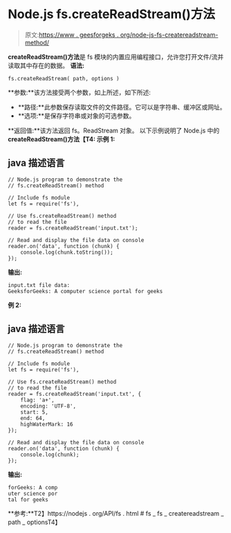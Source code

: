# Node.js fs.createReadStream()方法

> 原文:[https://www . geesforgeks . org/node-js-fs-createreadstream-method/](https://www.geeksforgeeks.org/node-js-fs-createreadstream-method/)

**createReadStream()方法**是 fs 模块的内置应用编程接口，允许您打开文件/流并读取其中存在的数据。
**语法:**

```
fs.createReadStream( path, options )
```

**参数:**该方法接受两个参数，如上所述，如下所述:

*   **路径:**此参数保存读取文件的文件路径。它可以是字符串、缓冲区或网址。
*   **选项:**是保存字符串或对象的可选参数。

**返回值:**该方法返回 fs。ReadStream 对象。
以下示例说明了 Node.js 中的 **createReadStream()方法【T4:
**示例 1:**** 

## java 描述语言

```
// Node.js program to demonstrate the 
// fs.createReadStream() method

// Include fs module
let fs = require('fs'),

// Use fs.createReadStream() method
// to read the file
reader = fs.createReadStream('input.txt');

// Read and display the file data on console
reader.on('data', function (chunk) {
    console.log(chunk.toString());
});
```

**输出:**

```
input.txt file data:
GeeksforGeeks: A computer science portal for geeks
```

**例 2:**

## java 描述语言

```
// Node.js program to demonstrate the 
// fs.createReadStream() method

// Include fs module
let fs = require('fs'),

// Use fs.createReadStream() method
// to read the file
reader = fs.createReadStream('input.txt', {
    flag: 'a+',
    encoding: 'UTF-8',
    start: 5,
    end: 64,
    highWaterMark: 16
});

// Read and display the file data on console
reader.on('data', function (chunk) {
    console.log(chunk);
});
```

**输出:**

```
forGeeks: A comp
uter science por
tal for geeks
```

**参考:**T2】https://nodejs . org/API/fs . html # fs _ fs _ createreadstream _ path _ optionsT4】